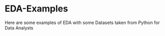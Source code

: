 # EDA-Examples
Here are some examples of EDA with some Datasets taken from Python for Data Analysts
